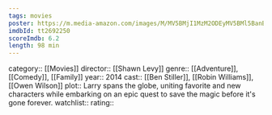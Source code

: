 ```yaml
---
tags: movies
poster: https://m.media-amazon.com/images/M/MV5BMjI1MzM2ODEyMV5BMl5BanBnXkFtZTgwNTIzODAwMzE@._V1_SX300.jpg
imdbId: tt2692250
scoreImdb: 6.2
length: 98 min
---
```


category:: [[Movies]]
director:: [[Shawn Levy]]
genre:: [[Adventure]], [[Comedy]], [[Family]]
year:: 2014
cast:: [[Ben Stiller]], [[Robin Williams]], [[Owen Wilson]]
plot:: Larry spans the globe, uniting favorite and new characters while embarking on an epic quest to save the magic before it's gone forever.
watchlist::
rating::
